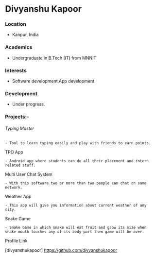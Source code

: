 # Divyanshu Kapoor

### Location

  - Kanpur, India

### Academics

  - Undergraduate in B.Tech (IT) from MNNIT

### Interests

  - Software development,App development

### Development

  - Under progress. 

### Projects:-

###### Typing Master 

    - Tool to learn typing easily and play with friends to earn points.
    
TPO App

    - Android app where students can do all their placement and intern related stuff.
    
Multi User Chat System

    - With this software two or more than two people can chat on same network.
    
Weather App

    - This app will give you information about current weather of any city.
    
Snake Game

    - Snake Game in which snake will eat fruit and grow its size when snake mouth touches any of its body part then game will be over.
    
Profile Link

[divyanshukapoor] https://github.com/divyanshukapoor

